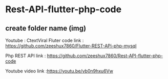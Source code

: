 # Rest-API-flutter-php-code

## create folder name (img) 

Youtube : CtextViral
Fluter code link : https://github.com/zeeshux7860/Flutter-REST-APi-php-mysql

Php REST API link :  https://github.com/zeeshux7860/Rest-API-flutter-php-code

Youtube video link :https://youtu.be/vb0n9hxu6Vw
 
